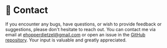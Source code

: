 # 💬 Contact

If you encounter any bugs, have questions, or wish to provide feedback or suggestions, please don't hesitate to reach out. You can contact me via email at <ehopperdietzel@gmail.com> or open an issue in the [GitHub repository](https://github.com/CuarzoSoftware/Louvre/issues). Your input is valuable and greatly appreciated.